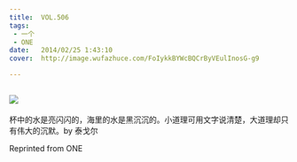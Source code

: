 ```yaml
---
title:	VOL.506
tags:
 - 一个
 - ONE
date:	2014/02/25 1:43:10
cover:	http://image.wufazhuce.com/FoIykkBYWcBQCrByVEulInosG-g9

---
```

![](http://image.wufazhuce.com/FoIykkBYWcBQCrByVEulInosG-g9)
---

杯中的水是亮闪闪的，海里的水是黑沉沉的。小道理可用文字说清楚，大道理却只有伟大的沉默。by 泰戈尔
 
Reprinted from ONE
